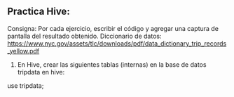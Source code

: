 ## Practica Hive:

Consigna: Por cada ejercicio, escribir el código y agregar una captura de pantalla del resultado obtenido. 
Diccionario de datos: 
https://www.nyc.gov/assets/tlc/downloads/pdf/data_dictionary_trip_records_yellow.pdf 
1. En Hive, crear las siguientes tablas (internas) en la base de datos tripdata en hive: 

use tripdata;